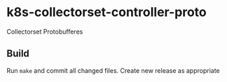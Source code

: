 # k8s-collectorset-controller-proto
Collectorset Protobufferes

## Build
Run `make` and commit all changed files.
Create new release as appropriate
